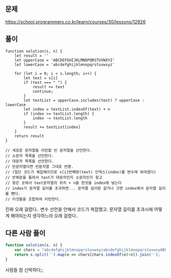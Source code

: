 ## 문제
https://school.programmers.co.kr/learn/courses/30/lessons/12926
## 풀이
```
function solution(s, n) {
    let result = ''
    let upperCase = 'ABCDEFGHIJKLMNOPQRSTUVWXYZ'
    let lowerCase = 'abcdefghijklmnopqrstuvwxyz'
    
    for (let i = 0; i < s.length; i++) {
        let text = s[i]
        if (text === " ") {
            result += text
            continue;
        }
        let textList = upperCase.includes(text) ? upperCase : lowerCase
        let index = textList.indexOf(text) + n
        if (index >= textList.length) {
            index -= textList.length
        }
        result += textList[index]
    }
    return result
}

// 새로운 문자열을 리턴할 빈 문자열을 선언한다.
// 소문자 목록을 선언한다.
// 대문자 목록을 선언한다.
// 빈문자열이면 빈문자열 그대로 반환.
// (일단 코드가 복잡해지므로 s[i]번째랑(text) 인덱스(index)를 변수에 둬야겠다)
// 반복문을 돌려서 text가 대문자인지 소문자인지 찾고
// 찾은 곳에서 text문자열의 위치 + n을 한것을 index에 넣는다
// index가 문자열 길이를 초과하면... 문자열 길이랑 같거나 크면 index에서 문자열 길이를 뺀다.
// 이것들을 조합하여 리턴한다.
```
진짜 오래 걸렸다.. 변수 선언을 안해서 코드가 복잡했고. 문자열 길이를 초과시에 어떻게 해야되는지 생각하느라 오래 걸렸다..
## 다른 사람 풀이
```javascript
function solution(s, n) {
    var chars = "abcdefghijklmnopqrstuvwxyzabcdefghijklmnopqrstuvwxyABCDEFGHIJKLMNOPQRSTUVWXYZABCDEFGHIJKLMNOPQRSTUVWXY                          "
    return s.split('').map(e => chars[chars.indexOf(e)+n]).join('');
}
```
사람들 참 신박하다;;
